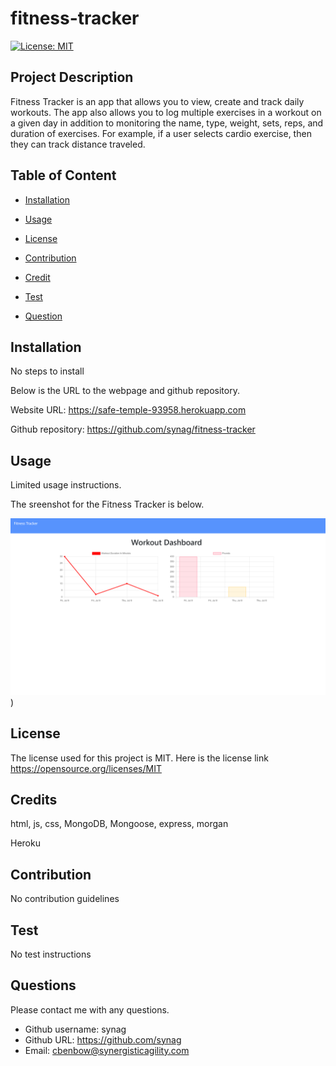 # fitness-tracker

[![License: MIT](https://img.shields.io/badge/License-MIT-yellow.svg)](https://opensource.org/licenses/MIT)


## Project Description 
Fitness Tracker is an app that allows you to view, create and track daily workouts. The app also allows you to log multiple exercises in a workout on a given day in addition to monitoring the name, type, weight, sets, reps, and duration of exercises. For example, if a user selects cardio exercise, then they can track distance traveled. 


## Table of Content

* [Installation](#installation)

* [Usage](#usage)

* [License](#License)

* [Contribution](#Contribution)

* [Credit](#Credits)

* [Test](#Test)

* [Question](#Question) 

## Installation
No steps to install


Below is the URL to the webpage and github repository. 

Website URL: https://safe-temple-93958.herokuapp.com

Github repository: https://github.com/synag/fitness-tracker


## Usage
Limited usage instructions. 

The sreenshot for the Fitness Tracker is below. 

![Fitness Tracker](Develop\public\images\screenshot.png))

## License
The license used for this project is MIT. Here is the license link https://opensource.org/licenses/MIT

## Credits
html, js, css, MongoDB, Mongoose, express, morgan

Heroku

## Contribution
No contribution guidelines

## Test
No test instructions

## Questions
Please contact me with any questions.  

* Github username: synag
* Github URL: https://github.com/synag
* Email:  cbenbow@synergisticagility.com 